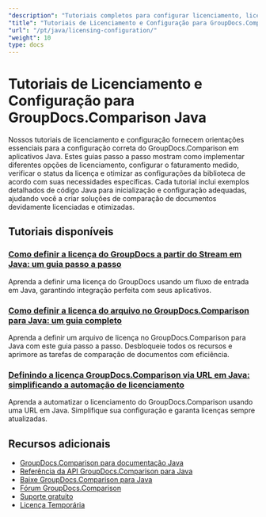 ```yaml
---
"description": "Tutoriais completos para configurar licenciamento, licenciamento medido e configurar o GroupDocs.Comparison para Java."
"title": "Tutoriais de Licenciamento e Configuração para GroupDocs.Comparison Java"
"url": "/pt/java/licensing-configuration/"
"weight": 10
type: docs
---
```

# Tutoriais de Licenciamento e Configuração para GroupDocs.Comparison Java

Nossos tutoriais de licenciamento e configuração fornecem orientações essenciais para a configuração correta do GroupDocs.Comparison em aplicativos Java. Estes guias passo a passo mostram como implementar diferentes opções de licenciamento, configurar o faturamento medido, verificar o status da licença e otimizar as configurações da biblioteca de acordo com suas necessidades específicas. Cada tutorial inclui exemplos detalhados de código Java para inicialização e configuração adequadas, ajudando você a criar soluções de comparação de documentos devidamente licenciadas e otimizadas.

## Tutoriais disponíveis

### [Como definir a licença do GroupDocs a partir do Stream em Java: um guia passo a passo](./set-groupdocs-license-stream-java-guide/)
Aprenda a definir uma licença do GroupDocs usando um fluxo de entrada em Java, garantindo integração perfeita com seus aplicativos.

### [Como definir a licença do arquivo no GroupDocs.Comparison para Java: um guia completo](./groupdocs-comparison-license-setup-java/)
Aprenda a definir um arquivo de licença no GroupDocs.Comparison para Java com este guia passo a passo. Desbloqueie todos os recursos e aprimore as tarefas de comparação de documentos com eficiência.

### [Definindo a licença GroupDocs.Comparison via URL em Java: simplificando a automação de licenciamento](./set-groupdocs-comparison-license-url-java/)
Aprenda a automatizar o licenciamento do GroupDocs.Comparison usando uma URL em Java. Simplifique sua configuração e garanta licenças sempre atualizadas.

## Recursos adicionais

- [GroupDocs.Comparison para documentação Java](https://docs.groupdocs.com/comparison/java/)
- [Referência da API GroupDocs.Comparison para Java](https://reference.groupdocs.com/comparison/java/)
- [Baixe GroupDocs.Comparison para Java](https://releases.groupdocs.com/comparison/java/)
- [Fórum GroupDocs.Comparison](https://forum.groupdocs.com/c/comparison)
- [Suporte gratuito](https://forum.groupdocs.com/)
- [Licença Temporária](https://purchase.groupdocs.com/temporary-license/)